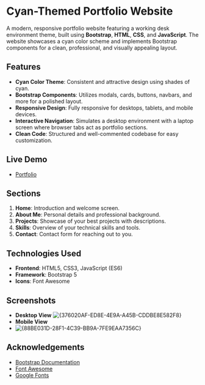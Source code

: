
# Cyan-Themed Portfolio Website

A modern, responsive portfolio website featuring a working desk environment theme, built using **Bootstrap**, **HTML**, **CSS**, and **JavaScript**. The website showcases a cyan color scheme and implements Bootstrap components for a clean, professional, and visually appealing layout.

## Features
- **Cyan Color Theme**: Consistent and attractive design using shades of cyan.
- **Bootstrap Components**: Utilizes modals, cards, buttons, navbars, and more for a polished layout.
- **Responsive Design**: Fully responsive for desktops, tablets, and mobile devices.
- **Interactive Navigation**: Simulates a desktop environment with a laptop screen where browser tabs act as portfolio sections.
- **Clean Code**: Structured and well-commented codebase for easy customization.

## Live Demo
 - [Portfolio](https://coderpriyanshu007.github.io/Portfolio-Cyan-Theme/)
## Sections
1. **Home**: Introduction and welcome screen.
2. **About Me**: Personal details and professional background.
3. **Projects**: Showcase of your best projects with descriptions.
4. **Skills**: Overview of your technical skills and tools.
5. **Contact**: Contact form for reaching out to you.

## Technologies Used
- **Frontend**: HTML5, CSS3, JavaScript (ES6)
- **Framework**: Bootstrap 5
- **Icons**: Font Awesome

## Screenshots
- **Desktop View** ![{376020AF-ED8E-4E9A-A45B-CDDBE8E582F8}](https://github.com/user-attachments/assets/79cd7062-1a6d-4289-80b5-b5cd29ca7b05)
- **Mobile View**
- ![{88BE031D-28F1-4C39-BB9A-7FE9EAA7356C}](https://github.com/user-attachments/assets/dfd49ba0-24b7-4db3-9880-311747c424eb)


## Acknowledgements

  - [ Bootstrap Documentation ](https://getbootstrap.com/)
  - [ Font Awesome ](https://fontawesome.com/)
  - [ Google Fonts ](https://fonts.google.com/)

